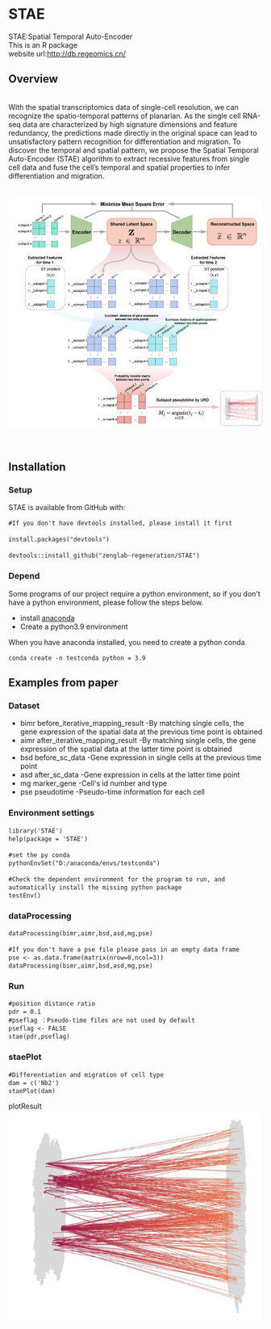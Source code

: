 # STAE
STAE:Spatial Temporal Auto-Encoder  
This is an R package  
website url:http://db.regeomics.cn/

## Overview
&nbsp;  
With the spatial transcriptomics data of single-cell resolution, we can recognize the spatio-temporal patterns of planarian. As the single cell RNA-seq data are characterized by high signature dimensions and feature redundancy, the predictions made directly in the original space can lead to unsatisfactory pattern recognition for differentiation and migration. To discover the temporal and spatial pattern, we propose the Spatial Temporal Auto-Encoder (STAE) algorithm to extract recessive features from single cell data and fuse the cell’s temporal and spatial properties to infer differentiation and migration.  
&nbsp;  
&nbsp;  
![STAE](image/STAE.png)
&nbsp;  
&nbsp;  
## Installation
### Setup
STAE is available from GitHub with:

```
#If you don't have devtools installed, please install it first

install.packages("devtools")

devtools::install_github("zenglab-regeneration/STAE")

```

### Depend

Some programs of our project require a python environment, so if you don't have a python environment, please follow the steps below.  
* install [anaconda](https://www.anaconda.com/ "anaconda")
* Create a python3.9 environment  

When you have anaconda installed, you need to create a python conda.
```
conda create -n testconda python = 3.9
```

## Examples from paper
### Dataset 
- bimr before_iterative_mapping_result   -By matching single cells, the gene expression of the spatial data at the previous time point is obtained
- aimr after_iterative_mapping_result    -By matching single cells, the gene expression of the spatial data at the latter time point is obtained
- bsd before_sc_data                     -Gene expression in single cells at the previous time point
- asd after_sc_data                      -Gene expression in cells at the latter time point
- mg marker_gene                         -Cell's id number and type
- pse pseudotime                         -Pseudo-time information for each cell

### Environment settings


```
library('STAE')
help(package = 'STAE')

#set the py conda
pythonEnvSet("D:/anaconda/envs/testconda")

#Check the dependent environment for the program to run, and automatically install the missing python package
testEnv()
```
### dataProcessing
```
dataProcessing(bimr,aimr,bsd,asd,mg,pse)  

#If you don't have a pse file please pass in an empty data frame
pse <- as.data.frame(matrix(nrow=0,ncol=3))
dataProcessing(bimr,aimr,bsd,asd,mg,pse) 
```
### Run
```
#position distance ratio
pdr = 0.1  
#pseflag ：Pseudo-time files are not used by default
pseflag <- FALSE
stae(pdr,pseflag)  
```
### staePlot
```
#Differentiation and migration of cell type
dam = c('Nb2') 
staePlot(dam)
```
plotResult
![STAE_example](image/stae.jpeg)
